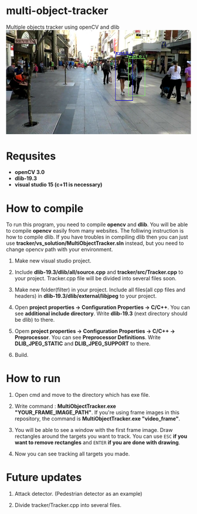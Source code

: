 # multi-object-tracker
Multiple objects tracker using openCV and dlib
![Alt text](/example.png)

# Requsites
* __openCV 3.0__  
* __dlib-19.3__  
* __visual studio 15 (c+11 is necessary)__  

# How to compile
To run this program, you need to compile __opencv__ and __dlib__. You will be able to compile __opencv__ easily from many websites.
The folliwing instruction is how to compile dlib. If you have troubles in compiling dlib then you can just use __tracker/vs_solution/MultiObjectTracker.sln__ instead, but you need to change opencv path with your environment.  

1. Make new visual studio project.  

2. Include __dlib-19.3/dlib/all/source.cpp__ and __tracker/src/Tracker.cpp__ to your project. Tracker.cpp file will be divided into several files soon.

3. Make new folder(filter) in your project. Include all files(all cpp files and headers) in __dlib-19.3/dlib/external/libjpeg__ to your project.

4. Open __project properties -> Configuration Properties -> C/C++__. You can see __additional include directory__. Write __dlib-19.3__ (next directory should be dlib) to there.

5. Opem __project properties -> Configuration Properties -> C/C++ -> Preprocessor__. You can see __Preprocessor Definitions__. Write __DLIB_JPEG_STATIC__ and __DLIB_JPEG_SUPPORT__ to there.

6. Build.

# How to run 

1. Open cmd and move to the directory which has exe file.

2. Write command : __MultiObjectTracker.exe "YOUR_FRAME_IMAGE_PATH"__. If you're using frame images in this repository, the command is __MultiObjectTracker.exe "video_frame"__.

3. You will be able to see a window with the first frame image. Draw rectangles around the targets you want to track. You can use `ESC` __if you want to remove rectangles__ and `ENTER` __if you are done with drawing__.

4. Now you can see tracking all targets you made.

# Future updates

1. Attack detector. (Pedestrian detector as an example)

2. Divide tracker/Tracker.cpp into several files.

